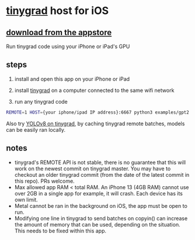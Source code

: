 # [tinygrad](https://github.com/tinygrad/tinygrad) host for iOS
## [download from the appstore](https://apps.apple.com/app/tinygrad-remote-host/id6746286914)

Run tinygrad code using your iPhone or iPad's GPU

## steps
1. install and open this app on your iPhone or iPad
2. install [tinygrad](https://github.com/tinygrad/tinygrad) on a computer connected to the same wifi network

3. run any tinygrad code
```sh
REMOTE=1 HOST={your iphone/ipad IP address}:6667 python3 examples/gpt2.py --model_size=gpt2
```

Also try [YOLOv8 on tinygrad](https://github.com/roryclear/yolov8-tinygrad-ios), by caching tinygrad remote batches, models can be easily ran locally.

## notes
- tinygrad's REMOTE API is not stable, there is no guarantee that this will work on the newest commit on tinygrad master. You may have to checkout an older tinygrad commit (from the date of the latest commit in this repo). PRs welcome.
- Max allowed app RAM < total RAM. An iPhone 13 (4GB RAM) cannot use over 2GB in a single app for example, it will crash. Each device has its own limit.
- Metal cannot be ran in the background on iOS, the app must be open to run.
- Modifying one line in tinygrad to send batches on copyin() can increase the amount of memory that can be used, depending on the situation. This needs to be fixed within this app.
